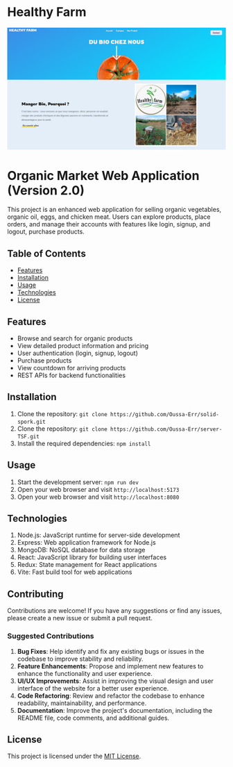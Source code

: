 # Healthy Farm

![Home Screenshot](./src/assets/home-screenshot.png)

# Organic Market Web Application (Version 2.0)

This project is an enhanced web application for selling organic vegetables, organic oil, eggs, and chicken meat. Users can explore products, place orders, and manage their accounts with features like login, signup, and logout, purchase products.

## Table of Contents

- [Features](#features)
- [Installation](#installation)
- [Usage](#usage)
- [Technologies](#technologies)
- [License](#license)

## Features

- Browse and search for organic products
- View detailed product information and pricing
- User authentication (login, signup, logout)
- Purchase products
- View countdown for arriving products
- REST APIs for backend functionalities

## Installation

1. Clone the repository: `git clone https://github.com/Oussa-Err/solid-spork.git`
2. Clone the repository: `git clone https://github.com/Oussa-Err/server-TSF.git`
3. Install the required dependencies: `npm install`

## Usage

1. Start the development server: `npm run dev`
2. Open your web browser and visit `http://localhost:5173`
2. Open your web browser and visit `http://localhost:8080`

## Technologies

1. Node.js: JavaScript runtime for server-side development
2. Express: Web application framework for Node.js
3. MongoDB: NoSQL database for data storage
4. React: JavaScript library for building user interfaces
5. Redux: State management for React applications
6. Vite: Fast build tool for web applications

## Contributing

Contributions are welcome! If you have any suggestions or find any issues, please create a new issue or submit a pull request.

### Suggested Contributions

1. **Bug Fixes**: Help identify and fix any existing bugs or issues in the codebase to improve stability and reliability.
2. **Feature Enhancements**: Propose and implement new features to enhance the functionality and user experience.
3. **UI/UX Improvements**: Assist in improving the visual design and user interface of the website for a better user experience.
4. **Code Refactoring**: Review and refactor the codebase to enhance readability, maintainability, and performance.
5. **Documentation**: Improve the project's documentation, including the README file, code comments, and additional guides.

## License

This project is licensed under the [MIT License](./LICENCE).
